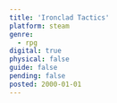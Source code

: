 ```yaml
---
title: 'Ironclad Tactics'
platform: steam
genre:
  - rpg
digital: true
physical: false
guide: false
pending: false
posted: 2000-01-01
---
```

